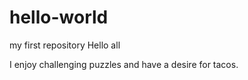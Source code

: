 # hello-world
my first repository
Hello all

I enjoy challenging puzzles and have a desire for tacos.
